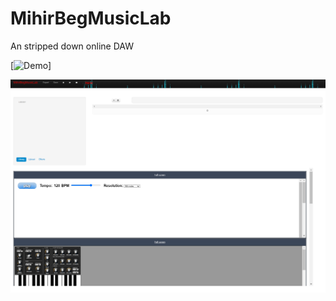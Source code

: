 # MihirBegMusicLab
An stripped down online DAW


[![Demo](https://www.youtube.com/watch?v=YrmGfqBbIVQ)]



[![](https://github.com/bgoonz/MihirBegMusicLab/blob/master/musiclab-demo.png?raw=true)](https://www.youtube.com/embed/YrmGfqBbIVQ "MusicLabWebDaw Demo")



